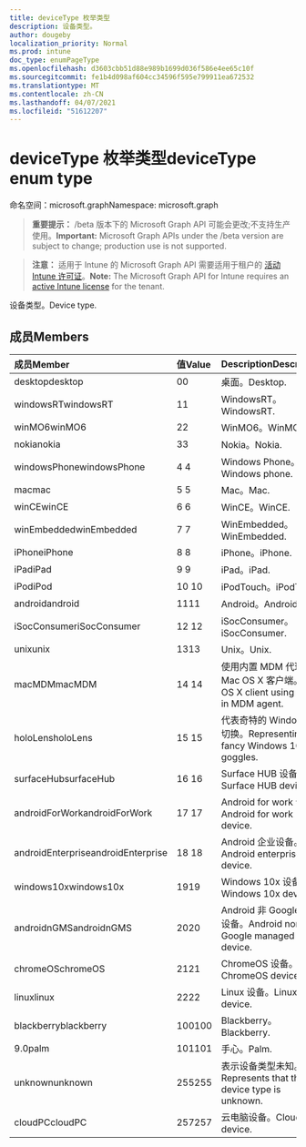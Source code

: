 ```yaml
---
title: deviceType 枚举类型
description: 设备类型。
author: dougeby
localization_priority: Normal
ms.prod: intune
doc_type: enumPageType
ms.openlocfilehash: d3603cbb51d88e989b1699d036f586e4ee65c10f
ms.sourcegitcommit: fe1b4d098af604cc34596f595e799911ea672532
ms.translationtype: MT
ms.contentlocale: zh-CN
ms.lasthandoff: 04/07/2021
ms.locfileid: "51612207"
---
```

# <a name="devicetype-enum-type"></a><span data-ttu-id="05cad-103">deviceType 枚举类型</span><span class="sxs-lookup"><span data-stu-id="05cad-103">deviceType enum type</span></span>

<span data-ttu-id="05cad-104">命名空间：microsoft.graph</span><span class="sxs-lookup"><span data-stu-id="05cad-104">Namespace: microsoft.graph</span></span>

> <span data-ttu-id="05cad-105">**重要提示：** /beta 版本下的 Microsoft Graph API 可能会更改;不支持生产使用。</span><span class="sxs-lookup"><span data-stu-id="05cad-105">**Important:** Microsoft Graph APIs under the /beta version are subject to change; production use is not supported.</span></span>

> <span data-ttu-id="05cad-106">**注意：** 适用于 Intune 的 Microsoft Graph API 需要适用于租户的 [活动 Intune 许可证](https://go.microsoft.com/fwlink/?linkid=839381)。</span><span class="sxs-lookup"><span data-stu-id="05cad-106">**Note:** The Microsoft Graph API for Intune requires an [active Intune license](https://go.microsoft.com/fwlink/?linkid=839381) for the tenant.</span></span>

<span data-ttu-id="05cad-107">设备类型。</span><span class="sxs-lookup"><span data-stu-id="05cad-107">Device type.</span></span>

## <a name="members"></a><span data-ttu-id="05cad-108">成员</span><span class="sxs-lookup"><span data-stu-id="05cad-108">Members</span></span>
|<span data-ttu-id="05cad-109">成员</span><span class="sxs-lookup"><span data-stu-id="05cad-109">Member</span></span>|<span data-ttu-id="05cad-110">值</span><span class="sxs-lookup"><span data-stu-id="05cad-110">Value</span></span>|<span data-ttu-id="05cad-111">Description</span><span class="sxs-lookup"><span data-stu-id="05cad-111">Description</span></span>|
|:---|:---|:---|
|<span data-ttu-id="05cad-112">desktop</span><span class="sxs-lookup"><span data-stu-id="05cad-112">desktop</span></span>|<span data-ttu-id="05cad-113">0</span><span class="sxs-lookup"><span data-stu-id="05cad-113">0</span></span>|<span data-ttu-id="05cad-114">桌面。</span><span class="sxs-lookup"><span data-stu-id="05cad-114">Desktop.</span></span>|
|<span data-ttu-id="05cad-115">windowsRT</span><span class="sxs-lookup"><span data-stu-id="05cad-115">windowsRT</span></span>|<span data-ttu-id="05cad-116">1</span><span class="sxs-lookup"><span data-stu-id="05cad-116">1</span></span>|<span data-ttu-id="05cad-117">WindowsRT。</span><span class="sxs-lookup"><span data-stu-id="05cad-117">WindowsRT.</span></span>|
|<span data-ttu-id="05cad-118">winMO6</span><span class="sxs-lookup"><span data-stu-id="05cad-118">winMO6</span></span>|<span data-ttu-id="05cad-119">2</span><span class="sxs-lookup"><span data-stu-id="05cad-119">2</span></span>|<span data-ttu-id="05cad-120">WinMO6。</span><span class="sxs-lookup"><span data-stu-id="05cad-120">WinMO6.</span></span>|
|<span data-ttu-id="05cad-121">nokia</span><span class="sxs-lookup"><span data-stu-id="05cad-121">nokia</span></span>|<span data-ttu-id="05cad-122">3</span><span class="sxs-lookup"><span data-stu-id="05cad-122">3</span></span>|<span data-ttu-id="05cad-123">Nokia。</span><span class="sxs-lookup"><span data-stu-id="05cad-123">Nokia.</span></span>|
|<span data-ttu-id="05cad-124">windowsPhone</span><span class="sxs-lookup"><span data-stu-id="05cad-124">windowsPhone</span></span>|<span data-ttu-id="05cad-125">4 </span><span class="sxs-lookup"><span data-stu-id="05cad-125">4</span></span>|<span data-ttu-id="05cad-126">Windows Phone。</span><span class="sxs-lookup"><span data-stu-id="05cad-126">Windows phone.</span></span>|
|<span data-ttu-id="05cad-127">mac</span><span class="sxs-lookup"><span data-stu-id="05cad-127">mac</span></span>|<span data-ttu-id="05cad-128">5 </span><span class="sxs-lookup"><span data-stu-id="05cad-128">5</span></span>|<span data-ttu-id="05cad-129">Mac。</span><span class="sxs-lookup"><span data-stu-id="05cad-129">Mac.</span></span>|
|<span data-ttu-id="05cad-130">winCE</span><span class="sxs-lookup"><span data-stu-id="05cad-130">winCE</span></span>|<span data-ttu-id="05cad-131">6 </span><span class="sxs-lookup"><span data-stu-id="05cad-131">6</span></span>|<span data-ttu-id="05cad-132">WinCE。</span><span class="sxs-lookup"><span data-stu-id="05cad-132">WinCE.</span></span>|
|<span data-ttu-id="05cad-133">winEmbedded</span><span class="sxs-lookup"><span data-stu-id="05cad-133">winEmbedded</span></span>|<span data-ttu-id="05cad-134">7 </span><span class="sxs-lookup"><span data-stu-id="05cad-134">7</span></span>|<span data-ttu-id="05cad-135">WinEmbedded。</span><span class="sxs-lookup"><span data-stu-id="05cad-135">WinEmbedded.</span></span>|
|<span data-ttu-id="05cad-136">iPhone</span><span class="sxs-lookup"><span data-stu-id="05cad-136">iPhone</span></span>|<span data-ttu-id="05cad-137">8 </span><span class="sxs-lookup"><span data-stu-id="05cad-137">8</span></span>|<span data-ttu-id="05cad-138">iPhone。</span><span class="sxs-lookup"><span data-stu-id="05cad-138">iPhone.</span></span>|
|<span data-ttu-id="05cad-139">iPad</span><span class="sxs-lookup"><span data-stu-id="05cad-139">iPad</span></span>|<span data-ttu-id="05cad-140">9 </span><span class="sxs-lookup"><span data-stu-id="05cad-140">9</span></span>|<span data-ttu-id="05cad-141">iPad。</span><span class="sxs-lookup"><span data-stu-id="05cad-141">iPad.</span></span>|
|<span data-ttu-id="05cad-142">iPod</span><span class="sxs-lookup"><span data-stu-id="05cad-142">iPod</span></span>|<span data-ttu-id="05cad-143">10  </span><span class="sxs-lookup"><span data-stu-id="05cad-143">10</span></span>|<span data-ttu-id="05cad-144">iPodTouch。</span><span class="sxs-lookup"><span data-stu-id="05cad-144">iPodTouch.</span></span>|
|<span data-ttu-id="05cad-145">android</span><span class="sxs-lookup"><span data-stu-id="05cad-145">android</span></span>|<span data-ttu-id="05cad-146">11</span><span class="sxs-lookup"><span data-stu-id="05cad-146">11</span></span>|<span data-ttu-id="05cad-147">Android。</span><span class="sxs-lookup"><span data-stu-id="05cad-147">Android.</span></span>|
|<span data-ttu-id="05cad-148">iSocConsumer</span><span class="sxs-lookup"><span data-stu-id="05cad-148">iSocConsumer</span></span>|<span data-ttu-id="05cad-149">12 </span><span class="sxs-lookup"><span data-stu-id="05cad-149">12</span></span>|<span data-ttu-id="05cad-150">iSocConsumer。</span><span class="sxs-lookup"><span data-stu-id="05cad-150">iSocConsumer.</span></span>|
|<span data-ttu-id="05cad-151">unix</span><span class="sxs-lookup"><span data-stu-id="05cad-151">unix</span></span>|<span data-ttu-id="05cad-152">13</span><span class="sxs-lookup"><span data-stu-id="05cad-152">13</span></span>|<span data-ttu-id="05cad-153">Unix。</span><span class="sxs-lookup"><span data-stu-id="05cad-153">Unix.</span></span>|
|<span data-ttu-id="05cad-154">macMDM</span><span class="sxs-lookup"><span data-stu-id="05cad-154">macMDM</span></span>|<span data-ttu-id="05cad-155">14 </span><span class="sxs-lookup"><span data-stu-id="05cad-155">14</span></span>|<span data-ttu-id="05cad-156">使用内置 MDM 代理的 Mac OS X 客户端。</span><span class="sxs-lookup"><span data-stu-id="05cad-156">Mac OS X client using built in MDM agent.</span></span>|
|<span data-ttu-id="05cad-157">holoLens</span><span class="sxs-lookup"><span data-stu-id="05cad-157">holoLens</span></span>|<span data-ttu-id="05cad-158">15 </span><span class="sxs-lookup"><span data-stu-id="05cad-158">15</span></span>|<span data-ttu-id="05cad-159">代表奇特的 Windows 10 切换。</span><span class="sxs-lookup"><span data-stu-id="05cad-159">Representing the fancy Windows 10 goggles.</span></span>|
|<span data-ttu-id="05cad-160">surfaceHub</span><span class="sxs-lookup"><span data-stu-id="05cad-160">surfaceHub</span></span>|<span data-ttu-id="05cad-161">16 </span><span class="sxs-lookup"><span data-stu-id="05cad-161">16</span></span>|<span data-ttu-id="05cad-162">Surface HUB 设备。</span><span class="sxs-lookup"><span data-stu-id="05cad-162">Surface HUB device.</span></span>|
|<span data-ttu-id="05cad-163">androidForWork</span><span class="sxs-lookup"><span data-stu-id="05cad-163">androidForWork</span></span>|<span data-ttu-id="05cad-164">17 </span><span class="sxs-lookup"><span data-stu-id="05cad-164">17</span></span>|<span data-ttu-id="05cad-165">Android for work 设备。</span><span class="sxs-lookup"><span data-stu-id="05cad-165">Android for work device.</span></span>|
|<span data-ttu-id="05cad-166">androidEnterprise</span><span class="sxs-lookup"><span data-stu-id="05cad-166">androidEnterprise</span></span>|<span data-ttu-id="05cad-167">18 </span><span class="sxs-lookup"><span data-stu-id="05cad-167">18</span></span>|<span data-ttu-id="05cad-168">Android 企业设备。</span><span class="sxs-lookup"><span data-stu-id="05cad-168">Android enterprise device.</span></span>|
|<span data-ttu-id="05cad-169">windows10x</span><span class="sxs-lookup"><span data-stu-id="05cad-169">windows10x</span></span>|<span data-ttu-id="05cad-170">19</span><span class="sxs-lookup"><span data-stu-id="05cad-170">19</span></span>|<span data-ttu-id="05cad-171">Windows 10x 设备。</span><span class="sxs-lookup"><span data-stu-id="05cad-171">Windows 10x device.</span></span>|
|<span data-ttu-id="05cad-172">androidnGMS</span><span class="sxs-lookup"><span data-stu-id="05cad-172">androidnGMS</span></span>|<span data-ttu-id="05cad-173">20</span><span class="sxs-lookup"><span data-stu-id="05cad-173">20</span></span>|<span data-ttu-id="05cad-174">Android 非 Google 托管设备。</span><span class="sxs-lookup"><span data-stu-id="05cad-174">Android non Google managed device.</span></span>|
|<span data-ttu-id="05cad-175">chromeOS</span><span class="sxs-lookup"><span data-stu-id="05cad-175">chromeOS</span></span>|<span data-ttu-id="05cad-176"> 21</span><span class="sxs-lookup"><span data-stu-id="05cad-176">21</span></span>|<span data-ttu-id="05cad-177">ChromeOS 设备。</span><span class="sxs-lookup"><span data-stu-id="05cad-177">ChromeOS device.</span></span>|
|<span data-ttu-id="05cad-178">linux</span><span class="sxs-lookup"><span data-stu-id="05cad-178">linux</span></span>|<span data-ttu-id="05cad-179">22</span><span class="sxs-lookup"><span data-stu-id="05cad-179">22</span></span>|<span data-ttu-id="05cad-180">Linux 设备。</span><span class="sxs-lookup"><span data-stu-id="05cad-180">Linux device.</span></span>|
|<span data-ttu-id="05cad-181">blackberry</span><span class="sxs-lookup"><span data-stu-id="05cad-181">blackberry</span></span>|<span data-ttu-id="05cad-182">100</span><span class="sxs-lookup"><span data-stu-id="05cad-182">100</span></span>|<span data-ttu-id="05cad-183">Blackberry。</span><span class="sxs-lookup"><span data-stu-id="05cad-183">Blackberry.</span></span>|
|<span data-ttu-id="05cad-184">9.0</span><span class="sxs-lookup"><span data-stu-id="05cad-184">palm</span></span>|<span data-ttu-id="05cad-185">101</span><span class="sxs-lookup"><span data-stu-id="05cad-185">101</span></span>|<span data-ttu-id="05cad-186">手心。</span><span class="sxs-lookup"><span data-stu-id="05cad-186">Palm.</span></span>|
|<span data-ttu-id="05cad-187">unknown</span><span class="sxs-lookup"><span data-stu-id="05cad-187">unknown</span></span>|<span data-ttu-id="05cad-188">255</span><span class="sxs-lookup"><span data-stu-id="05cad-188">255</span></span>|<span data-ttu-id="05cad-189">表示设备类型未知。</span><span class="sxs-lookup"><span data-stu-id="05cad-189">Represents that the device type is unknown.</span></span>|
|<span data-ttu-id="05cad-190">cloudPC</span><span class="sxs-lookup"><span data-stu-id="05cad-190">cloudPC</span></span>|<span data-ttu-id="05cad-191">257</span><span class="sxs-lookup"><span data-stu-id="05cad-191">257</span></span>|<span data-ttu-id="05cad-192">云电脑设备。</span><span class="sxs-lookup"><span data-stu-id="05cad-192">Cloud PC device.</span></span>|




